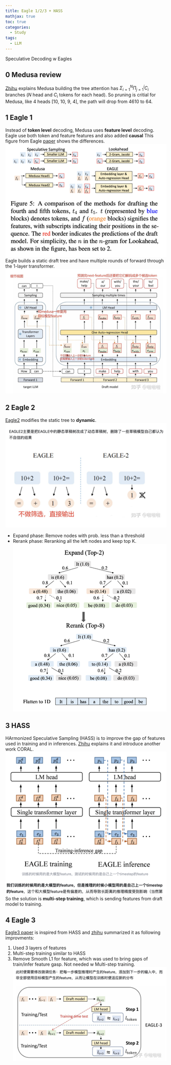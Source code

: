 ```yaml
---
title: Eagle 1/2/3 + HASS
mathjax: true
toc: true
categories:
  - Study
tags:
  - LLM
---
```


Speculative Decoding w Eagles
## 0 Medusa review
[Zhihu](https://zhuanlan.zhihu.com/p/716344354) explains Medusa building the tree attention has $\Sigma_{i=1}^N\Pi_{j=1}^i{C_i}$ branches ($N$ head and $C_i$ tokens for each head). 
So pruning is critial for Medusa, like 4 heads [10, 10, 9, 4], the path will drop from 4610 to 64.
## 1 Eagle 1 
Instead of **token level** decoding, Medusa uses **feature level** decoding. Eagle use both token and feature features and also added **causal** 
This figure from Eagle [paper](https://arxiv.org/pdf/2401.15077) shows the differences.
![Alt text](/assets/images/2025/25-04-26-eagles_files/diff.png)
Eagle builds a static draft tree and have multiple rounds of forward through the 1-layer transformer.
![Alt text](/assets/images/2025/25-04-26-eagles_files/eagle.png)
## 2 Eagle 2
[Eagle2](https://arxiv.org/pdf/2406.16858) modifies the static tree to **dynamic**.
![Alt text](/assets/images/2025/25-04-26-eagles_files/eagle12.png)
- Expand phase: Remove nodes with prob. less than a threshold
- Rerank phase: Reranking all the left nodes and keep top K. 
![Alt text](/assets/images/2025/25-04-26-eagles_files/expandrerank.png)

## 3 HASS
HArmonized Speculative Sampling (HASS) is to improve the gap of features used in training and in inferences. [Zhihu](https://zhuanlan.zhihu.com/p/27272034867) explains it and introduce another work CORAL. 
![Alt text](/assets/images/2025/25-04-26-eagles_files/hass.png)
So the solution is **multi-step training**, which is sending features from draft model to training. 

## 4 Eagle 3
[Eagle3 paper](https://arxiv.org/pdf/2503.01840) is inspired from HASS and [zhihu](https://zhuanlan.zhihu.com/p/29007609465) summarized it as following improvments:  
1. Used 3 layers of features
2. Multi-step training similar to HASS
3. Remove Smooth L1 for feature, which was used to bring gaps of train/infer feature gasp. Not needed w Multi-step training.
![Alt text](/assets/images/2025/25-04-26-eagles_files/eagle3.png)
